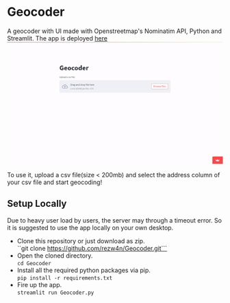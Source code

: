 # Geocoder
A geocoder with UI made with Openstreetmap's Nominatim API, Python and Streamlit.
The app is deployed [here](https://share.streamlit.io/rezw4n/geocoder/Geocoder.py)  
![Geocoder](https://raw.githubusercontent.com/rezw4n/Geocoder/master/Animation.gif "Geocoder")

To use it, upload a csv file(size < 200mb) and select the address column of your csv file and start geocoding!

## Setup Locally  
Due to heavy user load by users, the server may through a timeout error. So it is suggested to use the app locally on your own desktop.  
- Clone this repository or just download as zip.  
``git clone https://github.com/rezw4n/Geocoder.git```  
- Open the cloned directory.  
```cd Geocoder```  
- Install all the required python packages via pip.  
```pip install -r requirements.txt```  
- Fire up the app.  
```streamlit run Geocoder.py```
